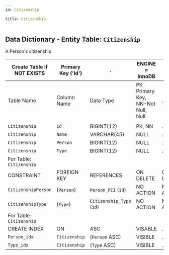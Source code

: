 ```yaml
---
id: Citizenship

title: Citizenship
---
```

## Data Dictionary - Entity Table: `Citizenship`

A Person's citizenship

| Create Table if NOT EXISTS| Primary Key ('id')|.|ENGINE = InnoDB|.|
|---|---|---|---|---|
|Table Name | Column Name| Data Type|PK Primary Key, NN-Not Null, Null|.|
||
|`Citizenship`|`id`| BIGINT(12)|PK, NN|.|
|`Citizenship`|`Name`| VARCHAR(45)|NULL|.|
|`Citizenship`|`Person`| BIGINT(12)|NULL|.|
|`Citizenship`|`Type`|BIGINT(12)|NULL|.|	  
|For Table:` Citizenship`|
|CONSTRAINT|FOREIGN KEY|REFERENCES|ON DELETE|ON UPDATE|
|`CitizenshipPerson`|(`Person`)|`Person_PII` (`id`)|NO ACTION| NO ACTION|
|`CitizenshipType`|(`Type`)| `Citizenship_Type` (`id`)|NO ACTION| NO ACTION|
|For Table:` Citizenship`|
|CREATE INDEX|ON|ASC|VISABLE|.|
|`Person_idx`|`Citizenship`|(`Person` ASC)|VISIBLE|.|
|`Type_idx`|`Citizenship`|(`Type` ASC)|VISIBLE|.| 
